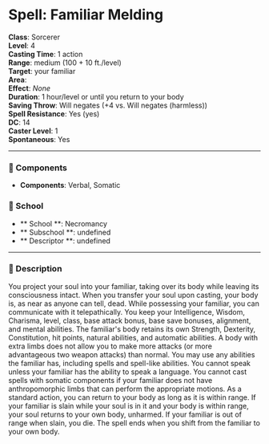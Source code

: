 
# Spell: Familiar Melding
**Class**: Sorcerer  
**Level**: 4  
**Casting Time**: 1 action  
**Range**: medium (100 + 10 ft./level)  
**Target**: your familiar  
**Area**:   
**Effect**: _None_  
**Duration**: 1 hour/level or until you return to your body  
**Saving Throw**: Will negates (+4 vs. Will negates (harmless))  
**Spell Resistance**: Yes (yes)  
**DC**: 14  
**Caster Level**: 1  
**Spontaneous**: Yes

---

### 🔮 Components
- **Components**: Verbal, Somatic

### 🏫 School
- ** School **: Necromancy
- ** Subschool **: undefined
- ** Descriptor **: undefined
---

### 📜 Description
You project your soul into your familiar, taking over its body while leaving its consciousness intact. When you transfer your soul upon casting, your body is, as near as anyone can tell, dead. While possessing your familiar, you can communicate with it telepathically. You keep your Intelligence, Wisdom, Charisma, level, class, base attack bonus, base save bonuses, alignment, and mental abilities. The familiar's body retains its own Strength, Dexterity, Constitution, hit points, natural abilities, and automatic abilities. A body with extra limbs does not allow you to make more attacks (or more advantageous two weapon attacks) than normal. You may use any abilities the familiar has, including spells and spell-like abilities. You cannot speak unless your familiar has the ability to speak a language. You cannot cast spells with somatic components if your familiar does not have anthropomorphic limbs that can perform the appropriate motions. As a standard action, you can return to your body as long as it is within range. If your familiar is slain while your soul is in it and your body is within range, your soul returns to your own body, unharmed. If your familiar is out of range when slain, you die. The spell ends when you shift from the familiar to your own body.
